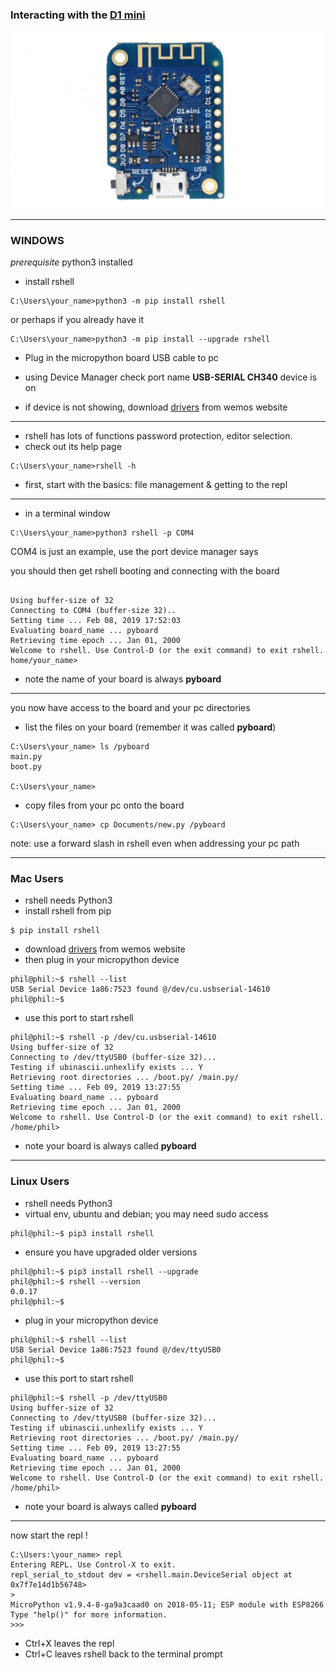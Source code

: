 
### Interacting with the [ D1 mini](https://wiki.wemos.cc/products:d1:d1_mini) ###

![](flowcharts/d1_mini.jpg)

---

 ### WINDOWS

 *prerequisite* python3 installed

 - install rshell

``` 
C:\Users\your_name>python3 -m pip install rshell
``` 
or perhaps if you already have it

```
C:\Users\your_name>python3 -m pip install --upgrade rshell 
```

- Plug in the micropython board USB cable to pc

- using Device Manager check port name **USB-SERIAL CH340** device is on

- if device is not showing, download [drivers](https://wiki.wemos.cc/downloads) from wemos website

---

- rshell has lots of functions password protection, editor selection. 
- check out its help page 

```
C:\Users\your_name>rshell -h
```

- first, start with the basics: file management & getting to the repl

--- 

- in a terminal window

```
C:\Users\your_name>python3 rshell -p COM4 
```
COM4 is just an example, use the port device manager says

you should then get rshell booting and connecting with the board

```

Using buffer-size of 32
Connecting to COM4 (buffer-size 32)..
Setting time ... Feb 08, 2019 17:52:03
Evaluating board_name ... pyboard
Retrieving time epoch ... Jan 01, 2000
Welcome to rshell. Use Control-D (or the exit command) to exit rshell.
home/your_name>

```
- note the name of your board is always **pyboard** 

---

you now have access to the board and your pc directories
 - list the files on your board (remember it was called **pyboard**)
 ```
 C:\Users\your_name> ls /pyboard
 main.py
 boot.py

C:\Users\your_name>
 ```

 - copy files from your pc onto the board
 ```
 C:\Users\your_name> cp Documents/new.py /pyboard
 ```

note: use a forward slash in rshell even when addressing your pc path

---

### Mac Users

- rshell needs Python3
- install rshell from pip

```
$ pip install rshell
```

- download [drivers](https://wiki.wemos.cc/downloads) from wemos website
- then plug in your micropython device

```
phil@phil:~$ rshell --list
USB Serial Device 1a86:7523 found @/dev/cu.usbserial-14610
phil@phil:~$ 
```
- use this port to start rshell

```
phil@phil:~$ rshell -p /dev/cu.usbserial-14610
Using buffer-size of 32
Connecting to /dev/ttyUSB0 (buffer-size 32)...
Testing if ubinascii.unhexlify exists ... Y
Retrieving root directories ... /boot.py/ /main.py/
Setting time ... Feb 09, 2019 13:27:55
Evaluating board_name ... pyboard
Retrieving time epoch ... Jan 01, 2000
Welcome to rshell. Use Control-D (or the exit command) to exit rshell.
/home/phil>
```
- note your board is always called **pyboard**

---

### Linux Users ###

- rshell needs Python3
- virtual env, ubuntu and debian; you may need sudo access

```
phil@phil:~$ pip3 install rshell

```
- ensure you have upgraded older versions
```
phil@phil:~$ pip3 install rshell --upgrade
phil@phil:~$ rshell --version
0.0.17
phil@phil:~$ 
```
- plug in your micropython device

```
phil@phil:~$ rshell --list
USB Serial Device 1a86:7523 found @/dev/ttyUSB0
phil@phil:~$ 
```
- use this port to start rshell
```
phil@phil:~$ rshell -p /dev/ttyUSB0
Using buffer-size of 32
Connecting to /dev/ttyUSB0 (buffer-size 32)...
Testing if ubinascii.unhexlify exists ... Y
Retrieving root directories ... /boot.py/ /main.py/
Setting time ... Feb 09, 2019 13:27:55
Evaluating board_name ... pyboard
Retrieving time epoch ... Jan 01, 2000
Welcome to rshell. Use Control-D (or the exit command) to exit rshell.
/home/phil>
```
- note your board is always called **pyboard**



---

now start the repl !
```
C:\Users:\your_name> repl
Entering REPL. Use Control-X to exit.
repl_serial_to_stdout dev = <rshell.main.DeviceSerial object at 0x7f7e14d1b56748>
>
MicroPython v1.9.4-8-ga9a3caad0 on 2018-05-11; ESP module with ESP8266
Type "help()" for more information.
>>>

```

- Ctrl+X leaves the repl
- Ctrl+C leaves rshell back to the terminal prompt